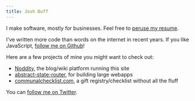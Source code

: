 ```yaml
---
title: Josh Duff
---
```


I make software, mostly for businesses.  Feel free to [peruse my resume](https://github.com/TehShrike/resume).

I've written more code than words on the internet in recent years.  If you like JavaScript, [follow me on Github](https://github.com/TehShrike/)!

Here are a few projects of mine you might want to check out:

- [Noddity](http://noddity.com), the blog/wiki platform running this site
- [abstract-state-router](https://github.com/TehShrike/abstract-state-router), for building large webapps
- [communalchecklist.com](http://communalchecklist.com), a gift registry/checklist without all the fluff

You can [follow me on Twitter](https://twitter.com/TehShrike).
